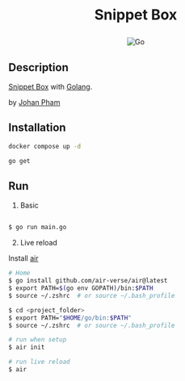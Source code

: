 # <p style="text-align: center">Snippet Box</p>

<div style="display: flex; justify-content: center; flex-wrap: wrap; gap: 10px; text-align: center;">

  <img src="https://img.shields.io/badge/go-%2300ADD8.svg?style=for-the-badge&logo=go&logoColor=white" alt="Go" />

</div>

## Description

[Snippet Box](https://github.com/johanpham2711/snippet-box) with [Golang](https://go.dev/).

by [Johan Pham](https://github.com/johanpham2711)

## Installation

```bash
docker compose up -d

go get
```

## Run

1. Basic

```bash

$ go run main.go

```

2. Live reload

Install [air](https://github.com/air-verse/air)

```bash
# Home
$ go install github.com/air-verse/air@latest
$ export PATH=$(go env GOPATH)/bin:$PATH
$ source ~/.zshrc  # or source ~/.bash_profile

$ cd <project_folder>
$ export PATH="$HOME/go/bin:$PATH"
$ source ~/.zshrc  # or source ~/.bash_profile

# run when setup
$ air init

# run live reload
$ air
```

